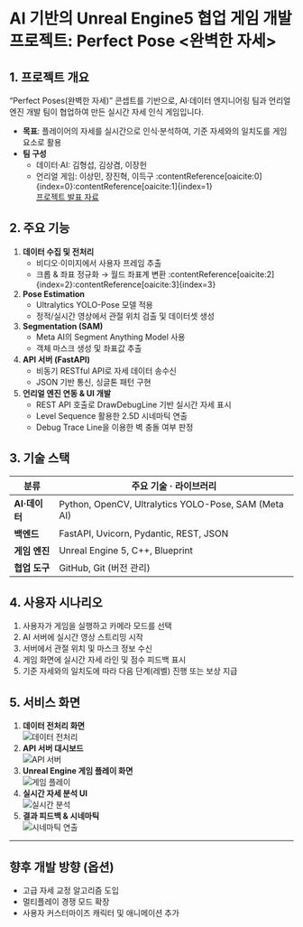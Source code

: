 # AI 기반의 Unreal Engine5 협업 게임 개발 프로젝트: Perfect Pose <완벽한 자세>

## 1. 프로젝트 개요
“Perfect Poses(완벽한 자세)” 콘셉트를 기반으로, AI·데이터 엔지니어링 팀과 언리얼 엔진 개발 팀이 협업하여 만든 실시간 자세 인식 게임입니다.  
- **목표**: 플레이어의 자세를 실시간으로 인식·분석하여, 기준 자세와의 일치도를 게임 요소로 활용  
- **팀 구성**  
  - 데이터·AI: 김형섭, 김상겸, 이장헌  
  - 언리얼 게임: 이상민, 장진혁, 이득구 :contentReference[oaicite:0]{index=0}:contentReference[oaicite:1]{index=1}  
  <a href="https://www.canva.com/design/DAGhq0A3PgA/W_15JDo5rMgD3zp_HcPNtw/view?utm_content=DAGhq0A3PgA&utm_campaign=share_your_design&utm_medium=link2&utm_source=shareyourdesignpanel"> 프로젝트 발표 자료 </a>

## 2. 주요 기능
1. **데이터 수집 및 전처리**  
   - 비디오·이미지에서 사용자 프레임 추출  
   - 크롭 & 좌표 정규화 → 월드 좌표계 변환 :contentReference[oaicite:2]{index=2}:contentReference[oaicite:3]{index=3}  
2. **Pose Estimation**  
   - Ultralytics YOLO-Pose 모델 적용  
   - 정적/실시간 영상에서 관절 위치 검출 및 데이터셋 생성  
3. **Segmentation (SAM)**  
   - Meta AI의 Segment Anything Model 사용  
   - 객체 마스크 생성 및 좌표값 추출  
4. **API 서버 (FastAPI)**  
   - 비동기 RESTful API로 자세 데이터 송수신  
   - JSON 기반 통신, 싱글톤 패턴 구현  
5. **언리얼 엔진 연동 & UI 개발**  
   - REST API 호출로 DrawDebugLine 기반 실시간 자세 표시  
   - Level Sequence 활용한 2.5D 시네마틱 연출  
   - Debug Trace Line을 이용한 벽 충돌 여부 판정  

## 3. 기술 스택
| 분류           | 주요 기술 · 라이브러리                      |
| ------------- | ----------------------------------------- |
| **AI·데이터**  | Python, OpenCV, Ultralytics YOLO-Pose, SAM (Meta AI)  |
| **백엔드**     | FastAPI, Uvicorn, Pydantic, REST, JSON       |
| **게임 엔진**  | Unreal Engine 5, C++, Blueprint             |
| **협업 도구**  | GitHub, Git (버전 관리)                    |

## 4. 사용자 시나리오
1. 사용자가 게임을 실행하고 카메라 모드를 선택  
2. AI 서버에 실시간 영상 스트리밍 시작  
3. 서버에서 관절 위치 및 마스크 정보 수신  
4. 게임 화면에 실시간 자세 라인 및 점수 피드백 표시  
5. 기준 자세와의 일치도에 따라 다음 단계(레벨) 진행 또는 보상 지급  

## 5. 서비스 화면
1. **데이터 전처리 화면**  
   ![데이터 전처리](screenshots/data_preprocessing.png)  
2. **API 서버 대시보드**  
   ![API 서버](screenshots/api_server.png)  
3. **Unreal Engine 게임 플레이 화면**  
   ![게임 플레이](screenshots/gameplay.png)  
4. **실시간 자세 분석 UI**  
   ![실시간 분석](screenshots/pose_analysis.png)  
5. **결과 피드백 & 시네마틱**  
   ![시네마틱 연출](screenshots/cinematic.png)  

---

## 향후 개발 방향 (옵션)
- 고급 자세 교정 알고리즘 도입  
- 멀티플레이 경쟁 모드 확장  
- 사용자 커스터마이즈 캐릭터 및 애니메이션 추가  
